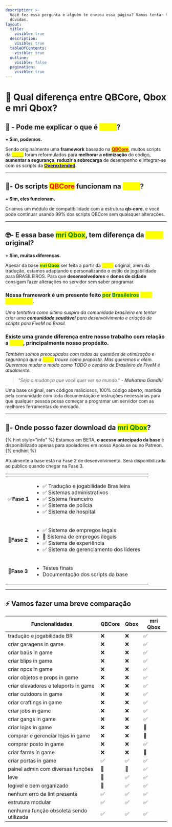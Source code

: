 ```yaml
---
description: >-
  Você fez essa pergunta e alguém te enviou essa página? Vamos tentar tirar suas
  dúvidas.
layout:
  title:
    visible: true
  description:
    visible: true
  tableOfContents:
    visible: true
  outline:
    visible: false
  pagination:
    visible: true
---
```


# 🐤 Qual diferença entre QBCore, Qbox e mri Qbox?

## 👋 - Pode me explicar o que é <mark style="color:yellow;">Qbox</mark>? <a href="#can-you-briefly-explain-what-this-qbox" id="can-you-briefly-explain-what-this-qbox"></a>

**+ Sim, podemos.**

Sendo originalmente uma **framework** baseado na [<mark style="color:red;">**QBCore**</mark>](https://docs.qbcore.org/qbcore-documentation), muitos scripts da [<mark style="color:yellow;">**Qbox**</mark>](https://docs.qbox.re/) foram reformulados para **melhorar a otimização** do código, **aumentar a segurança**, **reduzir a sobrecarga** de desempenho e integrar-se com os scripts da [<mark style="color:blue;">**Overextended**</mark>](https://overextended.dev/).

***

## 👷- Os scripts <mark style="color:red;">QBCore</mark> funcionam na <mark style="color:yellow;">Qbox</mark>?[​](https://www.whyqbox.wtf/#%F0%9F%91%B7-do-qbcore-scripts-work-in-qbox) <a href="#is-the-qbox-ready-to-use" id="is-the-qbox-ready-to-use"></a>

**+ Sim, eles funcionam.**

Criamos um módulo de compatibilidade com a estrutura **qb-core**, e você pode continuar usando 99% dos scripts QBCore sem quaisquer alterações.

***

## 🤓- E essa base <mark style="color:green;">mri Qbox</mark>, tem diferença da <mark style="color:yellow;">Qbox</mark> original?

**+ Sim, muitas diferenças.**

Apesar da base <mark style="color:green;">**mri Qbox**</mark> ser feita a partir da <mark style="color:yellow;">**Qbox**</mark> original, além da tradução, estamos adaptando e personalizando o estilo de jogabilidade para BRASILEIROS. Para que **desenvolvedores** e **donos de cidade** consigam fazer alterações no servidor sem saber programar.

### **Nossa framework é um presente feito **<mark style="color:green;">**por**</mark> <mark style="color:green;">**Brasileiros**</mark>** **<mark style="color:yellow;">**para Brasileiros**</mark>**.**&#x20;

_Uma tentativa como último suspiro da comunidade brasileira em tentar criar uma **comunidade saudável** para desenvolvimento e criação de scripts para FiveM no Brasil._

### Existe uma grande diferença entre nosso trabalho com relação a <mark style="color:yellow;">Qbox</mark>, principalmente nosso propósito.&#x20;

_Também somos preocupados com todas as questões de otimização e segurança que a <mark style="color:yellow;">Qbox</mark> trouxe como proposta. Mas queremos ir além. Queremos mudar o modo como TODO o cenário de Brasileiro de FiveM é atualmente._

> _"Seja a mudança que você quer ver no mundo." - **Mahatma Gandhi**_

Uma base original, sem códigos maliciosos, 100% código aberto, mantida pela comunidade com toda documentação e instruções necessárias para que qualquer pessoa possa começar a programar um servidor com as melhores ferramentas do mercado.

***

## 🤩- Onde posso fazer download da <mark style="color:green;">mri Qbox</mark>?

{% hint style="info" %}
Estamos em BETA, **o acesso antecipado da base** é disponibilizado apenas para apoiadores em nosso Apoia.se ou no Patreon.
{% endhint %}

Atualmente a base está na Fase 2 de desenvolvimento. Será disponibilizada ao público quando chegar na Fase 3.



<table data-view="cards"><thead><tr><th></th><th></th><th></th></tr></thead><tbody><tr><td>✅<strong>Fase 1</strong></td><td><ul><li>✅ Tradução e jogabilidade Brasileira</li><li>✅ Sistemas administrativos</li><li>✅ Sistema financeiro</li><li>✅ Sistema de polícia</li><li>✅ Sistema de hospital</li></ul></td><td></td></tr><tr><td>🔄<strong>Fase 2</strong></td><td><ul><li>✅ Sistema de empregos legais</li><li>🔄 Sistema de empregos ilegais</li><li>✅ Sistema de experiência</li><li>✅ Sistema de gerenciamento dos líderes</li></ul></td><td></td></tr><tr><td>🔄<strong>Fase 3</strong></td><td><ul><li>Testes finais</li><li>Documentação dos scripts da base</li></ul></td><td></td></tr></tbody></table>

***

## ⚡ Vamos fazer uma breve comparação[​](https://www.whyqbox.wtf/#%E2%9A%A1-let-s-make-a-brief-comparison)

| Funcionalidades                         | QBCore | Qbox | mri Qbox |
| --------------------------------------- | ------ | ---- | -------- |
| tradução e jogabilidade BR              | ❌      | ❌    | ✅        |
| criar garagens in game                  | ❌      | ❌    | ✅        |
| criar baús in game                      | ❌      | ❌    | ✅        |
| criar blips in game                     | ❌      | ❌    | ✅        |
| criar npcs in game                      | ❌      | ❌    | ✅        |
| criar objetos e props in game           | ❌      | ❌    | ✅        |
| criar elevadores e teleports in game    | ❌      | ❌    | ✅        |
| criar outdoors in game                  | ❌      | ❌    | ✅        |
| criar craftings in game                 | ❌      | ❌    | ✅        |
| criar jobs in game                      | ❌      | ❌    | ✅        |
| criar gangs in game                     | ❌      | ❌    | ✅        |
| criar lojas in game                     | ❌      | ❌    | 🔄       |
| comprar e gerenciar lojas in game       | ❌      | ❌    | 🔄       |
| comprar posto in game                   | ❌      | ❌    | ✅        |
| criar farms in game                     | ❌      | ❌    | 🔄       |
| criar portas in game                    | ✅      | ✅    | ✅        |
| painel admin com diversas funções       | 🔧     | 🔧   | ✅        |
| leve                                    | 🔧     | ✅    | ✅        |
| legível e bem organizado                | 🔧     | ✅    | ✅        |
| nenhum erro de lint presente            | ✅      | ✅    | ✅        |
| estrutura modular                       | ✅      | ✅    | ✅        |
| nenhuma função obsoleta sendo utilizada | ✅      | ✅    | ✅        |
